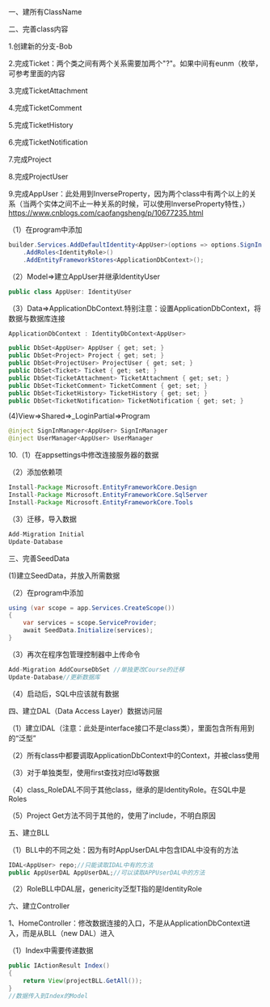 一、建所有ClassName

二、完善class内容

1.创建新的分支-Bob

2.完成Ticket：两个类之间有两个关系需要加两个"?"。如果中间有eunm（枚举，可参考里面的内容

3.完成TicketAttachment

4.完成TicketComment

5.完成TicketHistory

6.完成TicketNotification

7.完成Project

8.完成ProjectUser

9.完成AppUser：此处用到InverseProperty，因为两个class中有两个以上的关系（当两个实体之间不止一种关系的时候，可以使用InverseProperty特性，）https://www.cnblogs.com/caofangsheng/p/10677235.html

（1）在program中添加
```java
builder.Services.AddDefaultIdentity<AppUser>(options => options.SignIn.RequireConfirmedAccount = true)
    .AddRoles<IdentityRole>()
    .AddEntityFrameworkStores<ApplicationDbContext>();
```

（2）Model=>建立AppUser并继承IdentityUser
```java
public class AppUser: IdentityUser
```

（3）Data=>ApplicationDbContext.特别注意：设置ApplicationDbContext，将数据与数据库连接
```java
ApplicationDbContext : IdentityDbContext<AppUser>

public DbSet<AppUser> AppUser { get; set; }
public DbSet<Project> Project { get; set; }
public DbSet<ProjectUser> ProjectUser { get; set; }
public DbSet<Ticket> Ticket { get; set; }
public DbSet<TicketAttachment> TicketAttachment { get; set; }
public DbSet<TicketComment> TicketComment { get; set; }
public DbSet<TicketHistory> TicketHistory { get; set; }
public DbSet<TicketNotification> TicketNotification { get; set; }
```

(4)View=>Shared=>_LoginPartial=>Program
```java
@inject SignInManager<AppUser> SignInManager
@inject UserManager<AppUser> UserManager
```
10.（1）在appsettings中修改连接服务器的数据 

（2）添加依赖项

```java
Install-Package Microsoft.EntityFrameworkCore.Design
Install-Package Microsoft.EntityFrameworkCore.SqlServer
Install-Package Microsoft.EntityFrameworkCore.Tools
```

（3）迁移，导入数据

```java
Add-Migration Initial
Update-Database
```
三、完善SeedData

(1)建立SeedData，并放入所需数据

（2）在program中添加
```java
using (var scope = app.Services.CreateScope())
{
    var services = scope.ServiceProvider;
    await SeedData.Initialize(services);
}
```

（3）再次在程序包管理控制器中上传命令

```java
Add-Migration AddCourseDbSet //单独更改Course的迁移
Update-Database//更新数据库
```

（4）启动后，SQL中应该就有数据

四、建立DAL（Data Access Layer）数据访问层

（1）建立IDAL（注意：此处是interface接口不是class类），里面包含所有用到的“泛型”

（2）所有class中都要调取ApplicationDbContext中的Context，并被class使用

（3）对于单独类型，使用first查找对应Id等数据

（4）class_RoleDAL不同于其他class，继承的是IdentityRole。在SQL中是Roles

（5）Project Get方法不同于其他的，使用了include，不明白原因

五、建立BLL

（1）BLL中的不同之处：因为有时AppUserDAL中包含IDAL中没有的方法
```java
IDAL<AppUser> repo;//只能读取IDAL中有的方法
public AppUserDAL AppUserDAL;//可以读取APPUserDAL中的方法
```

（2）RoleBLL中DAL层，genericity泛型T指的是IdentityRole

六、建立Controller

1、HomeController：修改数据连接的入口，不是从ApplicationDbContext进入，而是从BLL（new DAL）进入

（1）Index中需要传递数据
```java
public IActionResult Index()
{
    return View(projectBLL.GetAll());
}
//数据传入到Index的Model
```